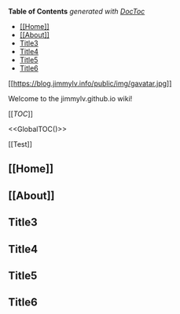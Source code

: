 <!-- START doctoc generated TOC please keep comment here to allow auto update -->
<!-- DON'T EDIT THIS SECTION, INSTEAD RE-RUN doctoc TO UPDATE -->
**Table of Contents**  *generated with [DocToc](https://github.com/thlorenz/doctoc)*

- [[[Home]]](#home)
- [[[About]]](#about)
- [Title3](#title3)
- [Title4](#title4)
- [Title5](#title5)
- [Title6](#title6)

<!-- END doctoc generated TOC please keep comment here to allow auto update -->

[[https://blog.jimmylv.info/public/img/gavatar.jpg]]

Welcome to the jimmylv.github.io wiki!

[[_TOC_]]

<<GlobalTOC()>>

[[Test]]

## [[Home]]

## [[About]]

## Title3

## Title4

## Title5

## Title6
